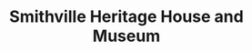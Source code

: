 ---
layout: repo
title: "Smithville Heritage House and Museum"
id: 17397
permalink: repos/17397/
---